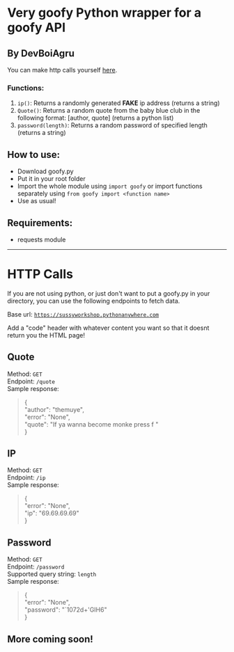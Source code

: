 # Very goofy Python wrapper for a goofy API
## By DevBoiAgru

You can make http calls yourself [here](https://sussyworkshop.pythonanywhere.com/).


### Functions:
1. ```ip()```: Returns a randomly generated **FAKE** ip address (returns a string)
2. ```Quote()```: Returns a random quote from the baby blue club in the following format: [author, quote] (returns a python list)
3. ```password(length)```: Returns a random password of specified length (returns a string)


## How to use:
- Download goofy.py
- Put it in your root folder
- Import the whole module using ```import goofy``` or import functions separately using ```from goofy import <function name>```
- Use as usual!


## Requirements:
- requests module

<hr>

# HTTP Calls

If you are not using python, or just don't want to put a goofy.py in your directory, you can use the following endpoints to fetch data. <br>

Base url: <code>https://sussyworkshop.pythonanywhere.com</code>

Add a "code" header with whatever content you want so that it doesnt return you the HTML page!

## Quote

Method:   <code>GET     </code>      <br>
Endpoint: <code>/quote  </code>      <br>
Sample response: <br>
>{<br>
    "author": "themuye", <br>
	"error": "None", <br>
	"quote": "If ya wanna become monke press f "<br>
}


## IP

Method:   <code>GET     </code>      <br>
Endpoint: <code>/ip     </code>      <br>
Sample response: <br>
>{<br>
	"error": "None",<br>
	"ip": "69.69.69.69"<br>
}


## Password

Method:   <code>GET           </code>       <br>
Endpoint: <code>/password     </code>       <br>
Supported query string: <code>length</code> <br>
Sample response: <br>
>{<br>
	"error": "None",<br>
	"password": "`1072d+'GIH6"<br>
}<br>







## More coming soon!
